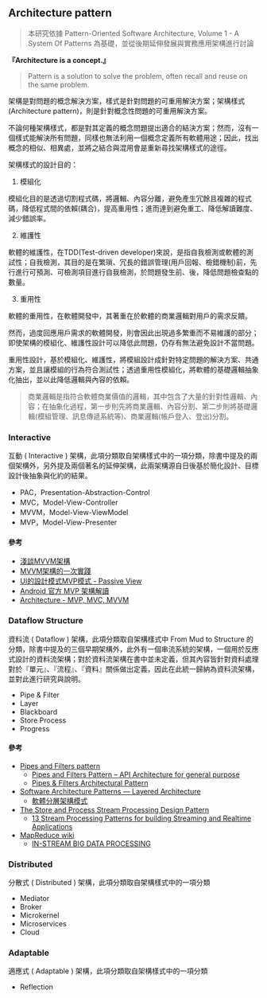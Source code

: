 ## Architecture pattern
> 本研究依據 Pattern-Oriented Software Architecture, Volume 1 - A System Of Patterns 為基礎，並從後期延伸發展與實務應用架構進行討論

**『Architecture is a concept.』**
> Pattern is a solution to solve the problem, often recall and reuse on the same problem.

架構是對問題的概念解決方案，樣式是針對問題的可重用解決方案；架構樣式(Architecture pattern)，則是針對概念性問題的可重用解決方案。

不論何種架構樣式，都是對其定義的概念問題提出適合的結決方案；然而，沒有一個樣式能解決所有問題，同樣也無法利用一個概念定義所有軟體用途；因此，找出概念的相似、相異處，並將之結合與混用會是重新尋找架構樣式的途徑。

架構樣式的設計目的：

1. 模組化

模組化目的是透過切割程式碼，將邏輯、內容分離，避免產生冗餘且複雜的程式碼，降低程式間的依賴(耦合)，提高重用性；進而達到避免重工、降低解讀難度、減少錯誤率。

2. 維護性

軟體的維護性，在TDD(Test-driven developer)來說，是指自我檢測或軟體的測試性；自我檢測，其目的是在繁瑣、冗長的錯誤管理(用戶回報、檢錯機制)前，先行進行可預測、可檢測項目進行自我檢測，於問題發生前、後，降低問題檢查點的數量。

3. 重用性

軟體的重用性，在軟體開發中，其著重在於軟體的商業邏輯對用戶的需求反饋。

然而，過度回應用戶需求的軟體開發，則會因此出現過多繁重而不易維護的部分；即使架構的模組化、維護性設計可以降低此問題，仍存有無法避免設計不當問題。

重用性設計，基於模組化、維護性，將模組設計成針對特定問題的解決方案、共通方案，並且讓模組的行為符合測試性；透過重用性模組化，將軟體的基礎邏輯抽象化抽出，並以此降低邏輯與內容的依賴。
> 商業邏輯是指符合軟體商業價值的邏輯，其中包含了大量的針對性邏輯、內容；在抽象化過程，第一步則先將商業邏輯、內容分割、第二步則將基礎邏輯(模組管理、訊息傳遞系統等)、商業邏輯(帳戶登入、登出)分割。


### Interactive

互動 ( Interactive ) 架構，此項分類取自架構樣式中的一項分類，除書中提及的兩個架構外，另外提及兩個著名的延伸架構，此兩架構源自日後基於簡化設計、目標設計後抽象與化約的結果。

+ PAC，Presentation-Abstraction-Control
+ MVC，Model-View-Controller
+ MVVM，Model-View-ViewModel
+ MVP，Model-View-Presenter

#### 參考

+ [淺談MVVM架構](http://www.syscom.com.tw/ePaper_New_Content.aspx?id=498&EPID=219&TableName=sgEPArticle)
+ [MVVM架構的一次實踐](https://read01.com/aQKJBO.html)
+ [UI的設計模式MVP模式 - Passive View](http://blog.sanc.idv.tw/2011/09/uimvp-passive-view.html)
+ [Android 官方 MVP 架構解讀](https://read01.com/KEd4E7.html)
+ [Architecture - MVP, MVC, MVVM](https://dotblogs.com.tw/regionbbs/2011/09/29/compare_to_mvp_mvc_mvvm)

### Dataflow Structure

資料流 ( Dataflow ) 架構，此項分類取自架構樣式中 From Mud to Structure 的分類，除書中提及的三個早期架構外，此外有一個串流系統的架構，一個用於反應式設計的資料流架構；對於資料流架構在書中並未定義，但其內容皆針對資料處理對於『單元』、『流程』、『資料』關係做出定義，因此在此統一歸納為資料流架構，並對此進行研究與說明。

+ Pipe & Filter
+ Layer
+ Blackboard
+ Store Process
+ Progress

#### 參考

+ [Pipes and Filters pattern](https://docs.microsoft.com/zh-tw/azure/architecture/patterns/pipes-and-filters)
  - [Pipes and Filters Pattern – API Architecture for general purpose](https://kudocode.me/2019/04/16/pipes-and-filters-pattern-api-architecture-for-general-purpose/)
  - [Pipes & Filters Architectural Pattern](https://www.slideshare.net/FredrikKivi/pipes-filters-architectural-pattern)
+ [Software Architecture Patterns — Layered Architecture](https://medium.com/@priyalwalpita/software-architecture-patterns-layered-architecture-a3b89b71a057)
  - [軟體分層架構模式](https://blog.johnwu.cc/article/software-layered-architecture-pattern.html)
+ [The Store and Process Stream Processing Design Pattern](http://tutorials.jenkov.com/data-streaming/store-and-process.html)
  - [13 Stream Processing Patterns for building Streaming and Realtime Applications](https://iwringer.wordpress.com/2015/08/03/patterns-for-streaming-realtime-analytics/)
+ [MapReduce wiki](https://zh.wikipedia.org/wiki/MapReduce)
  - [IN-STREAM BIG DATA PROCESSING](https://highlyscalable.wordpress.com/2013/08/20/in-stream-big-data-processing/)

### Distributed

分散式 ( Distributed ) 架構，此項分類取自架構樣式中的一項分類

+ Mediator
+ Broker
+ Microkernel
+ Microservices
+ Cloud

### Adaptable

適應式 ( Adaptable ) 架構，此項分類取自架構樣式中的一項分類

+ Reflection
